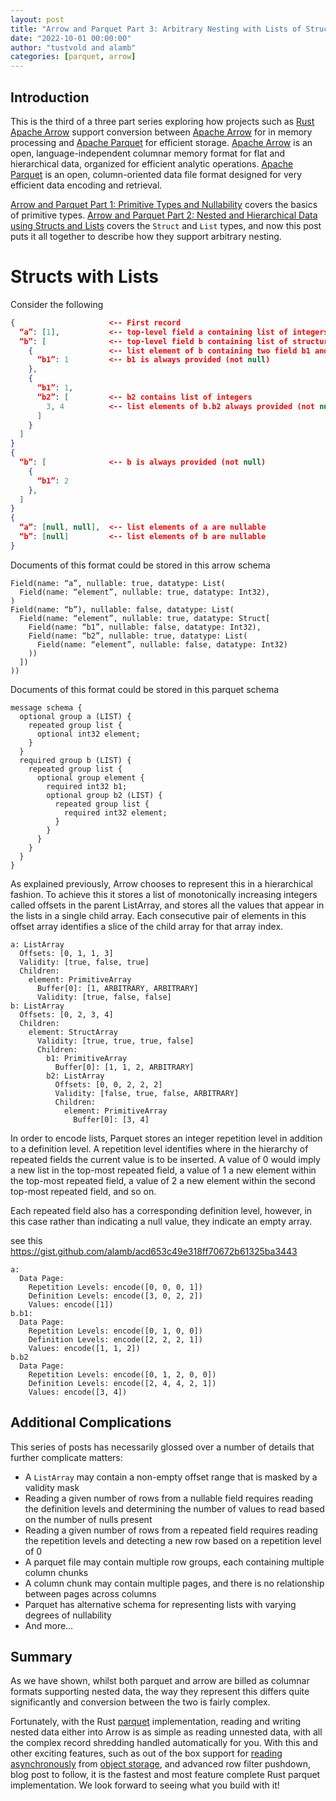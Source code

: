 ```yaml
---
layout: post
title: "Arrow and Parquet Part 3: Arbitrary Nesting with Lists of Structs and Structs of Lists"
date: "2022-10-01 00:00:00"
author: "tustvold and alamb"
categories: [parquet, arrow]
---
```

<!--
{% comment %}
Licensed to the Apache Software Foundation (ASF) under one or more
contributor license agreements.  See the NOTICE file distributed with
this work for additional information regarding copyright ownership.
The ASF licenses this file to you under the Apache License, Version 2.0
(the "License"); you may not use this file except in compliance with
the License.  You may obtain a copy of the License at

http://www.apache.org/licenses/LICENSE-2.0

Unless required by applicable law or agreed to in writing, software
distributed under the License is distributed on an "AS IS" BASIS,
WITHOUT WARRANTIES OR CONDITIONS OF ANY KIND, either express or implied.
See the License for the specific language governing permissions and
limitations under the License.
{% endcomment %}
-->

## Introduction

This is the third of a three part series exploring how projects such as [Rust Apache Arrow](https://github.com/apache/arrow-rs) support conversion between [Apache Arrow](https://arrow.apache.org/) for in memory processing and [Apache Parquet](https://parquet.apache.org/) for efficient storage. [Apache Arrow](https://arrow.apache.org/) is an open, language-independent columnar memory format for flat and hierarchical data, organized for efficient analytic operations. [Apache Parquet](https://parquet.apache.org/) is an open, column-oriented data file format designed for very efficient data encoding and retrieval.


[Arrow and Parquet Part 1: Primitive Types and Nullability](https://arrow.apache.org/blog/2022/10/05/arrow-parquet-encoding-part-1/) covers the basics of primitive types.  [Arrow and Parquet Part 2: Nested and Hierarchical Data using Structs and Lists](https://arrow.apache.org/blog/2022/10/08/arrow-parquet-encoding-part-2/) covers the `Struct` and `List` types,  and now this post puts it all together to describe how they support arbitrary nesting.





# Structs with Lists
Consider the following

```json
{                     <-- First record
  “a”: [1],           <-- top-level field a containing list of integers
  “b”: [              <-- top-level field b containing list of structures
    {                 <-- list element of b containing two field b1 and b2
      “b1”: 1         <-- b1 is always provided (not null)
    },
    {
      “b1”: 1,
      “b2”: [         <-- b2 contains list of integers
        3, 4          <-- list elements of b.b2 always provided (not null)
      ]
    }
  ]
}
{
  “b”: [              <-- b is always provided (not null)
    {
      “b1”: 2
    },
  ]
}
{
  “a”: [null, null],  <-- list elements of a are nullable
  “b”: [null]         <-- list elements of b are nullable
}
```

Documents of this format could be stored in this arrow schema

```text
Field(name: “a”, nullable: true, datatype: List(
  Field(name: “element”, nullable: true, datatype: Int32),
)
Field(name: “b”), nullable: false, datatype: List(
  Field(name: “element”, nullable: true, datatype: Struct[
    Field(name: “b1”, nullable: false, datatype: Int32),
    Field(name: “b2”, nullable: true, datatype: List(
      Field(name: “element”, nullable: false, datatype: Int32)
    ))
  ])
))
```

Documents of this format could be stored in this parquet schema

```text
message schema {
  optional group a (LIST) {
    repeated group list {
      optional int32 element;
    }
  }
  required group b (LIST) {
    repeated group list {
      optional group element {
        required int32 b1;
        optional group b2 (LIST) {
          repeated group list {
            required int32 element;
          }
        }
      }
    }
  }
}
```

As explained previously, Arrow chooses to represent this in a hierarchical fashion. To achieve this it stores a list of monotonically increasing integers called offsets in the parent ListArray, and stores all the values that appear in the lists in a single child array. Each consecutive pair of elements in this offset array identifies a slice of the child array for that array index.

```text
a: ListArray
  Offsets: [0, 1, 1, 3]
  Validity: [true, false, true]
  Children:
    element: PrimitiveArray
      Buffer[0]: [1, ARBITRARY, ARBITRARY]
      Validity: [true, false, false]
b: ListArray
  Offsets: [0, 2, 3, 4]
  Children:
    element: StructArray
      Validity: [true, true, true, false]
      Children:
        b1: PrimitiveArray
          Buffer[0]: [1, 1, 2, ARBITRARY]
        b2: ListArray
          Offsets: [0, 0, 2, 2, 2]
          Validity: [false, true, false, ARBITRARY]
          Children:
            element: PrimitiveArray
              Buffer[0]: [3, 4]
```

In order to encode lists, Parquet stores an integer repetition level in addition to a definition level. A repetition level identifies where in the hierarchy of repeated fields the current value is to be inserted. A value of 0 would imply a new list in the top-most repeated field, a value of 1 a new element within the top-most repeated field, a value of 2 a new element within the second top-most repeated field, and so on.

Each repeated field also has a corresponding definition level, however, in this case rather than indicating a null value, they indicate an empty array.

see this https://gist.github.com/alamb/acd653c49e318ff70672b61325ba3443

```text
a:
  Data Page:
    Repetition Levels: encode([0, 0, 0, 1])
    Definition Levels: encode([3, 0, 2, 2])
    Values: encode([1])
b.b1:
  Data Page:
    Repetition Levels: encode([0, 1, 0, 0])
    Definition Levels: encode([2, 2, 2, 1])
    Values: encode([1, 1, 2])
b.b2
  Data Page:
    Repetition Levels: encode([0, 1, 2, 0, 0])
    Definition Levels: encode([2, 4, 4, 2, 1])
    Values: encode([3, 4])
```

## Additional Complications

This series of posts has necessarily glossed over a number of details that further complicate matters:

* A `ListArray` may contain a non-empty offset range that is masked by a validity mask
* Reading a given number of rows from a nullable field requires reading the definition levels and determining the number of values to read based on the number of nulls present
* Reading a given number of rows from a repeated field requires reading the repetition levels and detecting a new row based on a repetition level of 0
* A parquet file may contain multiple row groups, each containing multiple column chunks
* A column chunk may contain multiple pages, and there is no relationship between pages across columns
* Parquet has alternative schema for representing lists with varying degrees of nullability
* And more…

## Summary
As we have shown, whilst both parquet and arrow are billed as columnar formats supporting nested data, the way they represent this differs quite significantly and conversion between the two is fairly complex.

Fortunately, with the Rust [parquet](https://crates.io/crates/parquet) implementation, reading and writing nested data either into Arrow is as simple as reading unnested data, with all the complex record shredding handled automatically for you. With this and other exciting features, such as out of the box support for [reading asynchronously](https://docs.rs/parquet/22.0.0/parquet/arrow/async_reader/index.html) from [object storage](https://docs.rs/object_store/0.5.0/object_store/), and advanced row filter pushdown, blog post to follow, it is the fastest and most feature complete Rust parquet implementation. We look forward to seeing what you build with it!
